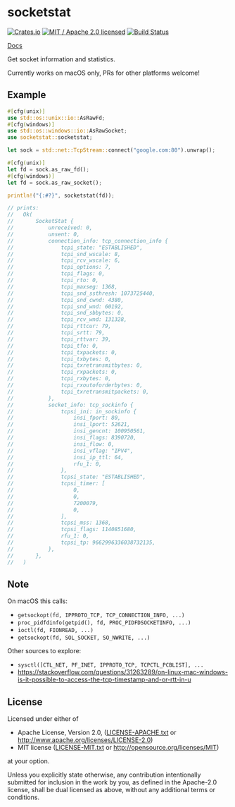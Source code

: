 # socketstat

[![Crates.io](https://img.shields.io/crates/v/socketstat.svg?maxAge=86400)](https://crates.io/crates/socketstat)
[![MIT / Apache 2.0 licensed](https://img.shields.io/crates/l/socketstat.svg?maxAge=2592000)](#License)
[![Build Status](https://dev.azure.com/alecmocatta/socketstat/_apis/build/status/tests?branchName=master)](https://dev.azure.com/alecmocatta/socketstat/_build/latest?branchName=master)

[Docs](https://docs.rs/socketstat/0.1.0)

Get socket information and statistics.

Currently works on macOS only, PRs for other platforms welcome!

## Example

```rust
#[cfg(unix)]
use std::os::unix::io::AsRawFd;
#[cfg(windows)]
use std::os::windows::io::AsRawSocket;
use socketstat::socketstat;

let sock = std::net::TcpStream::connect("google.com:80").unwrap();

#[cfg(unix)]
let fd = sock.as_raw_fd();
#[cfg(windows)]
let fd = sock.as_raw_socket();

println!("{:#?}", socketstat(fd));

// prints:
//   Ok(
//       SocketStat {
//           unreceived: 0,
//           unsent: 0,
//           connection_info: tcp_connection_info {
//               tcpi_state: "ESTABLISHED",
//               tcpi_snd_wscale: 8,
//               tcpi_rcv_wscale: 6,
//               tcpi_options: 7,
//               tcpi_flags: 0,
//               tcpi_rto: 0,
//               tcpi_maxseg: 1368,
//               tcpi_snd_ssthresh: 1073725440,
//               tcpi_snd_cwnd: 4380,
//               tcpi_snd_wnd: 60192,
//               tcpi_snd_sbbytes: 0,
//               tcpi_rcv_wnd: 131328,
//               tcpi_rttcur: 79,
//               tcpi_srtt: 79,
//               tcpi_rttvar: 39,
//               tcpi_tfo: 0,
//               tcpi_txpackets: 0,
//               tcpi_txbytes: 0,
//               tcpi_txretransmitbytes: 0,
//               tcpi_rxpackets: 0,
//               tcpi_rxbytes: 0,
//               tcpi_rxoutoforderbytes: 0,
//               tcpi_txretransmitpackets: 0,
//           },
//           socket_info: tcp_sockinfo {
//               tcpsi_ini: in_sockinfo {
//                   insi_fport: 80,
//                   insi_lport: 52621,
//                   insi_gencnt: 100950561,
//                   insi_flags: 8390720,
//                   insi_flow: 0,
//                   insi_vflag: "IPV4",
//                   insi_ip_ttl: 64,
//                   rfu_1: 0,
//               },
//               tcpsi_state: "ESTABLISHED",
//               tcpsi_timer: [
//                   0,
//                   0,
//                   7200079,
//                   0,
//               ],
//               tcpsi_mss: 1368,
//               tcpsi_flags: 1140851680,
//               rfu_1: 0,
//               tcpsi_tp: 9662996336038732135,
//           },
//       },
//   )
```

## Note

On macOS this calls:
* `getsockopt(fd, IPPROTO_TCP, TCP_CONNECTION_INFO, ...)`
* `proc_pidfdinfo(getpid(), fd, PROC_PIDFDSOCKETINFO, ...)`
* `ioctl(fd, FIONREAD, ...)`
* `getsockopt(fd, SOL_SOCKET, SO_NWRITE, ...)`

Other sources to explore:
* `sysctl([CTL_NET, PF_INET, IPPROTO_TCP, TCPCTL_PCBLIST], ...`
* <https://stackoverflow.com/questions/31263289/on-linux-mac-windows-is-it-possible-to-access-the-tcp-timestamp-and-or-rtt-in-u>

## License
Licensed under either of

 * Apache License, Version 2.0, ([LICENSE-APACHE.txt](LICENSE-APACHE.txt) or http://www.apache.org/licenses/LICENSE-2.0)
 * MIT license ([LICENSE-MIT.txt](LICENSE-MIT.txt) or http://opensource.org/licenses/MIT)

at your option.

Unless you explicitly state otherwise, any contribution intentionally submitted for inclusion in the work by you, as defined in the Apache-2.0 license, shall be dual licensed as above, without any additional terms or conditions.
